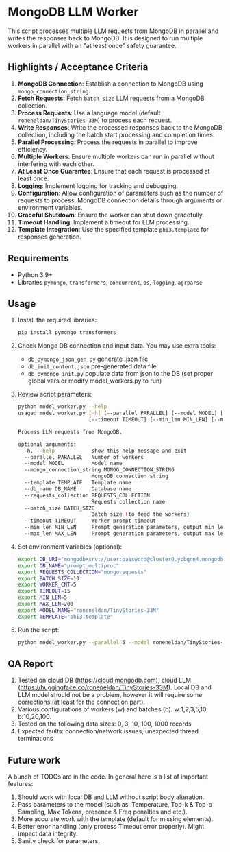 # MongoDB LLM Worker

This script processes multiple  LLM requests from MongoDB in parallel and writes the responses back to MongoDB. It is designed to run multiple workers in parallel with an "at least once" safety guarantee.

## Highlights / Acceptance Criteria

1. **MongoDB Connection**: Establish a connection to MongoDB using `mongo_connection_string`.
2. **Fetch Requests**: Fetch `batch_size` LLM requests from a MongoDB collection.
3. **Process Requests**: Use a language model (default `roneneldan/TinyStories-33M`) to process each request.
4. **Write Responses**: Write the processed responses back to the MongoDB collection, including the batch start processing and completion times.
5. **Parallel Processing**: Process the requests in parallel to improve efficiency.
6. **Multiple Workers**: Ensure multiple workers can run in parallel without interfering with each other.
7. **At Least Once Guarantee**: Ensure that each request is processed at least once.
8. **Logging**: Implement logging for tracking and debugging.
9. **Configuration**: Allow configuration of parameters such as the number of requests to process, MongoDB connection details through arguments or environment variables.
10. **Graceful Shutdown**: Ensure the worker can shut down gracefully.
11. **Timeout Handling**: Implement a timeout for LLM processing.
12. **Template Integration**: Use the specified template `phi3.template` for responses generation.

## Requirements

- Python 3.9+
- Libraries `pymongo`, `transformers`, `concurrent`, `os`, `logging`, `agrparse`

## Usage

1. Install the required libraries:
   ```bash
   pip install pymongo transformers
   ``` 
2. Check Mongo DB connection and input data. You may use extra tools:  
   - `db_pymongo_json_gen.py` generate .json file 
   - `db_init_content.json` pre-generated data file 
   - `db_pymongo_init.py` populate data from json to the DB (set proper global vars or modify model_workers.py to run)
     
3. Review script parameters:
   ```bash
   python model_worker.py --help                                                                                                                                            
   usage: model_worker.py [-h] [--parallel PARALLEL] [--model MODEL] [--mongo_connection_string MONGO_CONNECTION_STRING] [--template TEMPLATE] [--db_name DB_NAME] [--requests_collection REQUESTS_COLLECTION] [--batch_size BATCH_SIZE]
                          [--timeout TIMEOUT] [--min_len MIN_LEN] [--max_len MAX_LEN]
   
   Process LLM requests from MongoDB.
   
   optional arguments:
     -h, --help            show this help message and exit
     --parallel PARALLEL   Number of workers
     --model MODEL         Model name
     --mongo_connection_string MONGO_CONNECTION_STRING
                           MongoDB connection string
     --template TEMPLATE   Template name
     --db_name DB_NAME     Database name
     --requests_collection REQUESTS_COLLECTION
                           Requests collection name
     --batch_size BATCH_SIZE
                           Batch size (to feed the workers)
     --timeout TIMEOUT     Worker prompt timeout
     --min_len MIN_LEN     Prompt generation parameters, output min length
     --max_len MAX_LEN     Prompt generation parameters, output max length
   ```
   
4. Set environment variables (optional):
   ```bash
   export DB_URI="mongodb+srv://user:password@cluster0.ycbqnn4.mongodb.net/")
   export DB_NAME="prompt_multiproc"
   export REQUESTS_COLLECTION="mongorequests"
   export BATCH_SIZE=10
   export WORKER_CNT=5
   export TIMEOUT=15
   export MIN_LEN=5
   export MAX_LEN=200
   export MODEL_NAME="roneneldan/TinyStories-33M"
   export TEMPLATE="phi3.template"
   ```


5. Run the script:
   ```bash
   python model_worker.py --parallel 5 --model roneneldan/TinyStories-33M --mongo_connection_string mongodb+srv://user:pwd@cluster0.ycbqnn4.mongodb.net/ --template phi3.template
   
## QA Report
1. Tested on cloud DB (https://cloud.mongodb.com), cloud LLM (https://huggingface.co/roneneldan/TinyStories-33M). Local DB and LLM model should not be a problem, however it will require some corrections (at least for the connection part).
2. Various configurations of workers (w) and batches (b). w:1,2,3,5,10; b:10,20,100. 
3. Tested on the following data sizes: 0, 3, 10, 100, 1000 records 
4. Expected faults: connection/network issues, unexpected thread terminations 

## Future work
A bunch of TODOs are in the code. In general here is a list of important features:
1. Should work with local DB and LLM without script body alteration.
2. Pass parameters to the model (such as: Temperature, Top-k & Top-p Sampling, Max Tokens, presence & Freq penalties and etc.).
3. More accurate work with the template (default for missing elements).
4. Better error handling (only process Timeout error properly). Might impact data integrity.
5. Sanity check for parameters.
